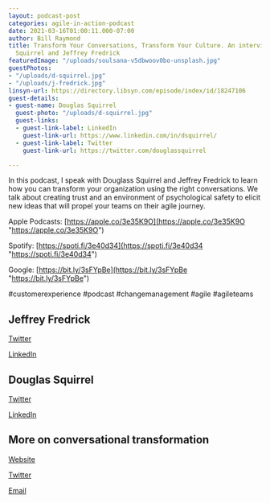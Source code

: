 ```yaml
---
layout: podcast-post
categories: agile-in-action-podcast
date: 2021-03-16T01:00:11.000-07:00
author: Bill Raymond
title: Transform Your Conversations, Transform Your Culture. An interview with Douglas
  Squirrel and Jeffrey Fredrick
featuredImage: "/uploads/soulsana-v5dbwoov0bo-unsplash.jpg"
guestPhotos:
- "/uploads/d-squirrel.jpg"
- "/uploads/j-fredrick.jpg"
linsyn-url: https://directory.libsyn.com/episode/index/id/18247106
guest-details:
- guest-name: Douglas Squirrel
  guest-photo: "/uploads/d-squirrel.jpg"
  guest-links:
  - guest-link-label: LinkedIn
    guest-link-url: https://www.linkedin.com/in/dsquirrel/
  - guest-link-label: Twitter
    guest-link-url: https://twitter.com/douglassquirrel

---
```

In this podcast, I speak with Douglass Squirrel and Jeffrey Fredrick to learn how you can transform your organization using the right conversations. We talk about creating trust and an environment of psychological safety to elicit new ideas that will propel your teams on their agile journey.

Apple Podcasts: [https://apple.co/3e35K9O](https://apple.co/3e35K9O "https://apple.co/3e35K9O")

Spotify: [https://spoti.fi/3e40d34](https://spoti.fi/3e40d34 "https://spoti.fi/3e40d34")

Google: [https://bit.ly/3sFYpBe](https://bit.ly/3sFYpBe "https://bit.ly/3sFYpBe")

\#customerexperience #podcast #changemanagement #agile #agileteams

## Jeffrey Fredrick

[Twitter](https://twitter.com/Jtf "Twitter")

[LinkedIn](https://www.linkedin.com/in/jfredrick/ "LinkedIn")

## Douglas Squirrel

[Twitter](https://twitter.com/douglassquirrel "Twitter")

[LinkedIn](https://www.linkedin.com/in/dsquirrel "LinkedIn")

## More on conversational transformation

[Website](https://www.conversationaltransformation.com "Website")

[Twitter](https://twitter.com/TShootingAgile "Twitter")

[Email](info@conversationaltransformation.com "Email")